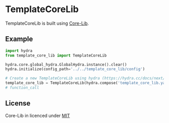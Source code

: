 # TemplateCoreLib
TemplateCoreLib is built using [Core-Lib](https://github.com/shay-te/core-lib).

## Example

```python
import hydra
from template_core_lib import TemplateCoreLib

hydra.core.global_hydra.GlobalHydra.instance().clear()
hydra.initialize(config_path='../../template_core_lib/config')

# Create a new TemplateCoreLib using hydra (https://hydra.cc/docs/next/advanced/compose_api/) config
template_core_lib = TemplateCoreLib(hydra.compose('template_core_lib.yaml'))
# function_call
```

## License
Core-Lib in licenced under [MIT](https://github.com/shacoshe/core-lib/blob/master/LICENSE)
